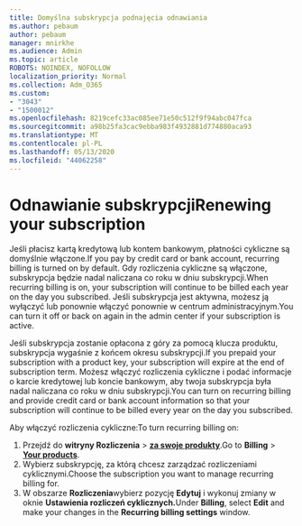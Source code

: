 ```yaml
---
title: Domyślna subskrypcja podnajęcia odnawiania
ms.author: pebaum
author: pebaum
manager: mnirkhe
ms.audience: Admin
ms.topic: article
ROBOTS: NOINDEX, NOFOLLOW
localization_priority: Normal
ms.collection: Adm_O365
ms.custom:
- "3043"
- "1500012"
ms.openlocfilehash: 8219cefc33ac085ee71e50c512f9f94abc047fca
ms.sourcegitcommit: a98b25fa3cac9ebba983f4932881d774880aca93
ms.translationtype: MT
ms.contentlocale: pl-PL
ms.lasthandoff: 05/13/2020
ms.locfileid: "44062258"
---
```

# <a name="renewing-your-subscription"></a><span data-ttu-id="a5f40-102">Odnawianie subskrypcji</span><span class="sxs-lookup"><span data-stu-id="a5f40-102">Renewing your subscription</span></span>

<span data-ttu-id="a5f40-103">Jeśli płacisz kartą kredytową lub kontem bankowym, płatności cykliczne są domyślnie włączone.</span><span class="sxs-lookup"><span data-stu-id="a5f40-103">If you pay by credit card or bank account, recurring billing is turned on by default.</span></span> <span data-ttu-id="a5f40-104">Gdy rozliczenia cykliczne są włączone, subskrypcja będzie nadal naliczana co roku w dniu subskrypcji.</span><span class="sxs-lookup"><span data-stu-id="a5f40-104">When recurring billing is on, your subscription will continue to be billed each year on the day you subscribed.</span></span> <span data-ttu-id="a5f40-105">Jeśli subskrypcja jest aktywna, możesz ją wyłączyć lub ponownie włączyć ponownie w centrum administracyjnym.</span><span class="sxs-lookup"><span data-stu-id="a5f40-105">You can turn it off or back on again in the admin center if your subscription is active.</span></span>

<span data-ttu-id="a5f40-106">Jeśli subskrypcja zostanie opłacona z góry za pomocą klucza produktu, subskrypcja wygaśnie z końcem okresu subskrypcji.</span><span class="sxs-lookup"><span data-stu-id="a5f40-106">If you prepaid your subscription with a product key, your subscription will expire at the end of subscription term.</span></span> <span data-ttu-id="a5f40-107">Możesz włączyć rozliczenia cykliczne i podać informacje o karcie kredytowej lub koncie bankowym, aby twoja subskrypcja była nadal naliczana co roku w dniu subskrypcji.</span><span class="sxs-lookup"><span data-stu-id="a5f40-107">You can turn on recurring billing and provide credit card or bank account information so that your subscription will continue to be billed every year on the day you subscribed.</span></span>

<span data-ttu-id="a5f40-108">Aby włączyć rozliczenia cykliczne:</span><span class="sxs-lookup"><span data-stu-id="a5f40-108">To turn recurring billing on:</span></span> 

1. <span data-ttu-id="a5f40-109">Przejdź do **witryny Rozliczenia**  >  **[za swoje produkty](https://go.microsoft.com/fwlink/p/?linkid=842054)**.</span><span class="sxs-lookup"><span data-stu-id="a5f40-109">Go to **Billing** > **[Your products](https://go.microsoft.com/fwlink/p/?linkid=842054)**.</span></span>
2. <span data-ttu-id="a5f40-110">Wybierz subskrypcję, za którą chcesz zarządzać rozliczeniami cyklicznymi.</span><span class="sxs-lookup"><span data-stu-id="a5f40-110">Choose the subscription you want to manage recurring billing for.</span></span>
3. <span data-ttu-id="a5f40-111">W obszarze **Rozliczenia**wybierz pozycję **Edytuj** i wykonuj zmiany w oknie **Ustawienia rozliczeń cyklicznych.**</span><span class="sxs-lookup"><span data-stu-id="a5f40-111">Under **Billing**, select **Edit** and make your changes in the **Recurring billing settings** window.</span></span> 